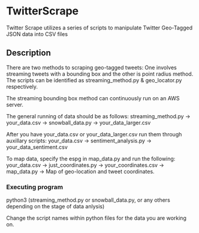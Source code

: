 # TwitterScrape

Twitter Scrape utilizes a series of scripts to manipulate Twitter Geo-Tagged JSON data into CSV files

## Description

There are two methods to scraping geo-tagged tweets: One involves streaming tweets with a bounding box and the other is point radius method. The scripts can be identified as streaming_method.py & geo_locator.py respectively.

The streaming bounding box method can continuously run on an AWS server.

The general running of data should be as follows:
streaming_method.py -> your_data.csv -> snowball_data.py -> your_data_larger.csv

After you have your_data.csv or your_data_larger.csv run them through auxillary scripts:
your_data.csv -> sentiment_analysis.py -> your_data_sentiment.csv

To map data, specify the espg in map_data.py and run the following:
your_data.csv -> just_coordinates.py -> your_coordinates.csv -> map_data.py -> Map of geo-location and tweet coordinates.


### Executing program

python3 (streaming_method.py or snowball_data.py, or any others depending on the stage of data anlysis) 

Change the script names within python files for the data you are working on.

